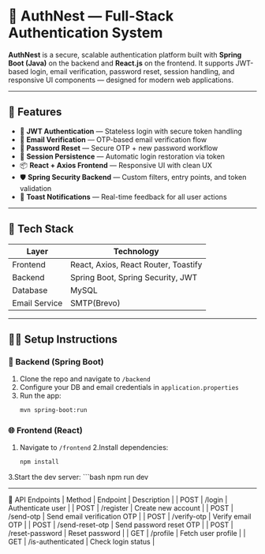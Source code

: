 # 📘 AuthNest — Full-Stack Authentication System

**AuthNest** is a secure, scalable authentication platform built with **Spring Boot (Java)** on the backend and **React.js** on the frontend. It supports JWT-based login, email verification, password reset, session handling, and responsive UI components — designed for modern web applications.

---

## 🚀 Features

- 🔐 **JWT Authentication** — Stateless login with secure token handling
- 📧 **Email Verification** — OTP-based email verification flow
- 🔁 **Password Reset** — Secure OTP + new password workflow
- 🧠 **Session Persistence** — Automatic login restoration via token
- 📦 **React + Axios Frontend** — Responsive UI with clean UX
- 🛡️ **Spring Security Backend** — Custom filters, entry points, and token validation
- 📨 **Toast Notifications** — Real-time feedback for all user actions

---

## 🧱 Tech Stack

| Layer        | Technology                           |
|--------------|--------------------------------------|
| Frontend     | React, Axios, React Router, Toastify |
| Backend      | Spring Boot, Spring Security, JWT    |
| Database     | MySQL                                |
| Email Service| SMTP(Brevo)                          |


---

## 🧑‍💻 Setup Instructions

### 🔧 Backend (Spring Boot)

1. Clone the repo and navigate to `/backend`
2. Configure your DB and email credentials in `application.properties`
3. Run the app:
   ```bash
   mvn spring-boot:run

### 🌐 Frontend (React)
1. Navigate to `/frontend`
2.Install dependencies:
      ```bash
      npm install
3.Start the dev server:
      ```bash
      npm run dev

---

🔄 API Endpoints
| Method | Endpoint | Description | 
| POST | /login | Authenticate user | 
| POST | /register | Create new account | 
| POST | /send-otp | Send email verification OTP | 
| POST | /verify-otp | Verify email OTP | 
| POST | /send-reset-otp | Send password reset OTP | 
| POST | /reset-password | Reset password | 
| GET | /profile | Fetch user profile | 
| GET | /is-authenticated | Check login status | 



















